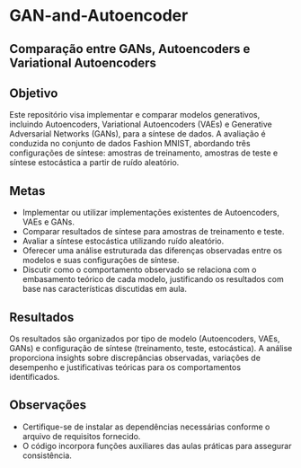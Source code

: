 # GAN-and-Autoencoder
## Comparação entre GANs, Autoencoders e Variational Autoencoders

## Objetivo
Este repositório visa implementar e comparar modelos generativos, incluindo Autoencoders, Variational Autoencoders (VAEs) e Generative Adversarial Networks (GANs), para a síntese de dados. A avaliação é conduzida no conjunto de dados Fashion MNIST, abordando três configurações de síntese: amostras de treinamento, amostras de teste e síntese estocástica a partir de ruído aleatório.

## Metas
- Implementar ou utilizar implementações existentes de Autoencoders, VAEs e GANs.
- Comparar resultados de síntese para amostras de treinamento e teste.
- Avaliar a síntese estocástica utilizando ruído aleatório.
- Oferecer uma análise estruturada das diferenças observadas entre os modelos e suas configurações de síntese.
- Discutir como o comportamento observado se relaciona com o embasamento teórico de cada modelo, justificando os resultados com base nas características discutidas em aula.

## Resultados
Os resultados são organizados por tipo de modelo (Autoencoders, VAEs, GANs) e configuração de síntese (treinamento, teste, estocástica). A análise proporciona insights sobre discrepâncias observadas, variações de desempenho e justificativas teóricas para os comportamentos identificados.

## Observações
- Certifique-se de instalar as dependências necessárias conforme o arquivo de requisitos fornecido.
- O código incorpora funções auxiliares das aulas práticas para assegurar consistência.
